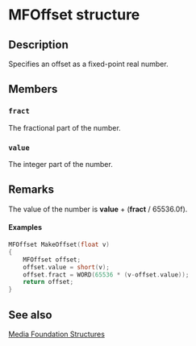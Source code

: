 # MFOffset structure

## Description

Specifies an offset as a fixed-point real number.

## Members

### `fract`

The fractional part of the number.

### `value`

The integer part of the number.

## Remarks

The value of the number is **value** + (**fract** / 65536.0f).

#### Examples

```cpp
MFOffset MakeOffset(float v)
{
    MFOffset offset;
    offset.value = short(v);
    offset.fract = WORD(65536 * (v-offset.value));
    return offset;
}

```

## See also

[Media Foundation Structures](https://learn.microsoft.com/windows/desktop/medfound/media-foundation-structures)
